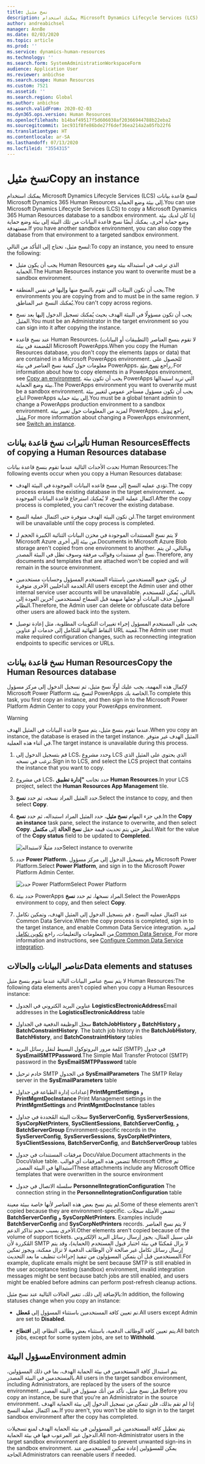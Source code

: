 ```yaml
---
title: نسخ مثيل
description: يمكنك استخدام Microsoft Dynamics Lifecycle Services (LCS) لنسخ قاعدة بيانات Microsoft Dynamics 365 Human Resources إلى بيئة وضع الحماية.
author: andreabichsel
manager: AnnBe
ms.date: 02/03/2020
ms.topic: article
ms.prod: ''
ms.service: dynamics-human-resources
ms.technology: ''
ms.search.form: SystemAdministrationWorkspaceForm
audience: Application User
ms.reviewer: anbichse
ms.search.scope: Human Resources
ms.custom: 7521
ms.assetid: ''
ms.search.region: Global
ms.author: anbichse
ms.search.validFrom: 2020-02-03
ms.dyn365.ops.version: Human Resources
ms.openlocfilehash: b14baf49517f5d606038af20366944788b22eba2
ms.sourcegitcommit: 1ec931f8fe86bde27f6def36ea214a2a05fb22f6
ms.translationtype: HT
ms.contentlocale: ar-SA
ms.lasthandoff: 07/13/2020
ms.locfileid: "3554315"
---
```

# <a name="copy-an-instance"></a><span data-ttu-id="fb63e-103">نسخ مثيل</span><span class="sxs-lookup"><span data-stu-id="fb63e-103">Copy an instance</span></span>

<span data-ttu-id="fb63e-104">يمكنك استخدام Microsoft Dynamics Lifecycle Services (LCS) لنسخ قاعدة بيانات Microsoft Dynamics 365 Human Resources إلى بيئة وضع الحماية.</span><span class="sxs-lookup"><span data-stu-id="fb63e-104">You can use Microsoft Dynamics Lifecycle Services (LCS) to copy a Microsoft Dynamics 365 Human Resources database to a sandbox environment.</span></span> <span data-ttu-id="fb63e-105">إذا كان لديك بيئة وضع حماية أخرى، يمكنك أيضًا نسخ قاعدة البيانات من تلك البيئة إلى بيئة وضع حماية مستهدفة.</span><span class="sxs-lookup"><span data-stu-id="fb63e-105">If you have another sandbox environment, you can also copy the database from that environment to a targeted sandbox environment.</span></span>

<span data-ttu-id="fb63e-106">لنسخ مثيل، تحتاج إلى التأكد من التالي:</span><span class="sxs-lookup"><span data-stu-id="fb63e-106">To copy an instance, you need to ensure the following:</span></span>

- <span data-ttu-id="fb63e-107">يجب أن يكون مثيل Human Resources الذي ترغب في استبداله بيئة وضع الحماية.</span><span class="sxs-lookup"><span data-stu-id="fb63e-107">The Human Resources instance you want to overwrite must be a sandbox environment.</span></span>

- <span data-ttu-id="fb63e-108">يجب أن تكون البيئات التي تقوم بالنسخ منها وإليها في نفس المنطقة.</span><span class="sxs-lookup"><span data-stu-id="fb63e-108">The environments you are copying from and to must be in the same region.</span></span> <span data-ttu-id="fb63e-109">لا يُمكنك النسخ عبر المناطق.</span><span class="sxs-lookup"><span data-stu-id="fb63e-109">You can't copy across regions.</span></span>

- <span data-ttu-id="fb63e-110">يجب أن تكون مسؤولًا في البيئة الهدف بحيث يُمكنك تسجيل الدخول إليها بعد نسخ المثيل.</span><span class="sxs-lookup"><span data-stu-id="fb63e-110">You must be an Administrator in the target environment so you can sign into it after copying the instance.</span></span>

- <span data-ttu-id="fb63e-111">عند نسخ قاعدة Human Resources، لا تقوم بنسخ العناصر (التطبيقات أو البيانات) المُضمنة في بيئة Microsoft PowerApps.</span><span class="sxs-lookup"><span data-stu-id="fb63e-111">When you copy the Human Resources database, you don't copy the elements (apps or data) that are contained in a Microsoft PowerApps environment.</span></span> <span data-ttu-id="fb63e-112">للحصول على معلومات حول كيفية نسخ العناصر في بيئة PowerApps، راجع [نسخ بيئة ](https://docs.microsoft.com/power-platform/admin/copy-environment).</span><span class="sxs-lookup"><span data-stu-id="fb63e-112">For information about how to copy elements in a PowerApps environment, see [Copy an environment](https://docs.microsoft.com/power-platform/admin/copy-environment).</span></span> <span data-ttu-id="fb63e-113">يجب أن تكون بيئة PowerApps التي تريد استبدالها بيئة وضع الحماية.</span><span class="sxs-lookup"><span data-stu-id="fb63e-113">The PowerApps environment you want to overwrite must be a sandbox environment.</span></span> <span data-ttu-id="fb63e-114">يجب أن تكون مسؤول مستأجر عمومي لتغيير بيئة انتاج PowerApps إلى بيئة حماية.</span><span class="sxs-lookup"><span data-stu-id="fb63e-114">You must be a global tenant admin to change a PowerApps production environment to a sandbox environment.</span></span> <span data-ttu-id="fb63e-115">لمزيد من المعلومات حول تغيير بيئة PowerApps، راجع [تبديل مثيل](https://docs.microsoft.com/dynamics365/admin/switch-instance).</span><span class="sxs-lookup"><span data-stu-id="fb63e-115">For more information about changing a PowerApps environment, see [Switch an instance](https://docs.microsoft.com/dynamics365/admin/switch-instance).</span></span>

## <a name="effects-of-copying-a-human-resources-database"></a><span data-ttu-id="fb63e-116">تأثيرات نسخ قاعدة بيانات Human Resources</span><span class="sxs-lookup"><span data-stu-id="fb63e-116">Effects of copying a Human Resources database</span></span>

<span data-ttu-id="fb63e-117">تحدث الأحداث التالية عندما تقوم بنسخ قاعدة بيانات Human Resources:</span><span class="sxs-lookup"><span data-stu-id="fb63e-117">The following events occur when you copy a Human Resources database:</span></span>

- <span data-ttu-id="fb63e-118">تؤدي عمليه النسخ إلى مسح قاعده البيانات الموجودة في البيئة الهدف.</span><span class="sxs-lookup"><span data-stu-id="fb63e-118">The copy process erases the existing database in the target environment.</span></span> <span data-ttu-id="fb63e-119">بعد اكتمال عملية النسخ، لا يُمكنك استرجاع قاعدة البيانات الموجودة.</span><span class="sxs-lookup"><span data-stu-id="fb63e-119">After the copy process is completed, you can't recover the existing database.</span></span>

- <span data-ttu-id="fb63e-120">لن تكون البيئة الهدف متوفرة حتى اكتمال عملية النسخ.</span><span class="sxs-lookup"><span data-stu-id="fb63e-120">The target environment will be unavailable until the copy process is completed.</span></span>

- <span data-ttu-id="fb63e-121">لا يتم نسخ المستندات الموجودة في مخزن البيانات الثنائية الكبيرة الحجم لـ Microsoft Azure من بيئة إلى أخرى.</span><span class="sxs-lookup"><span data-stu-id="fb63e-121">Documents in Microsoft Azure Blob storage aren't copied from one environment to another.</span></span> <span data-ttu-id="fb63e-122">وبالتالي، لن يتم نسخ أي مستندات وقوالب مرفقة وسوف تظل في البيئة المصدر.</span><span class="sxs-lookup"><span data-stu-id="fb63e-122">Therefore, any documents and templates that are attached won't be copied and will remain in the source environment.</span></span>

- <span data-ttu-id="fb63e-123">لن يكون جميع المستخدمين باستثناء المستخدم المسؤول وحسابات مستخدمين الخدمة الداخليين الأخرى متوفرة.</span><span class="sxs-lookup"><span data-stu-id="fb63e-123">All users except the Admin user and other internal service user accounts will be unavailable.</span></span> <span data-ttu-id="fb63e-124">بالتالي، يُمكن للمستخدم المسؤول حذف البيانات أو جعلها مبهمة قبل السماح لمستخدمين آخرين العودة إلى النظام.</span><span class="sxs-lookup"><span data-stu-id="fb63e-124">Therefore, the Admin user can delete or obfuscate data before other users are allowed back into the system.</span></span>

- <span data-ttu-id="fb63e-125">يجب على المستخدم المسؤول إجراء تغييرات التكوينات المطلوبة، مثل إعادة توصيل النقاط النهائية للتكامل إلى خدمات أو عناوين URL مُعينة.</span><span class="sxs-lookup"><span data-stu-id="fb63e-125">The Admin user must make required configuration changes, such as reconnecting integration endpoints to specific services or URLs.</span></span>

## <a name="copy-the-human-resources-database"></a><span data-ttu-id="fb63e-126">نسخ قاعدة بيانات Human Resources</span><span class="sxs-lookup"><span data-stu-id="fb63e-126">Copy the Human Resources database</span></span>

<span data-ttu-id="fb63e-127">لإكمال هذه المهمة، يجب عليك أولًا نسخ مثيل، ثم تسجيل الدخول إلى مركز مسؤول Microsoft Power Platform لنسخ بيئة PowerApps الخاصة بك.</span><span class="sxs-lookup"><span data-stu-id="fb63e-127">To complete this task, you first copy an instance, and then sign in to the Microsoft Power Platform Admin Center to copy your PowerApps environment.</span></span>

> [!WARNING]
> <span data-ttu-id="fb63e-128">عندما تقوم بنسخ مثيل، يتم مسح قاعدة البيانات في المثيل الهدف.</span><span class="sxs-lookup"><span data-stu-id="fb63e-128">When you copy an instance, the database is erased in the target instance.</span></span> <span data-ttu-id="fb63e-129">المثيل الهدف غير متوفر في أثناء هذه العملية.</span><span class="sxs-lookup"><span data-stu-id="fb63e-129">The target instance is unavailable during this process.</span></span>

1. <span data-ttu-id="fb63e-130">قم بتسجيل الدخول إلى LCS، وحدد مشروع LCS الذي يحتوي على المثيل الذي ترغب في نسخه.</span><span class="sxs-lookup"><span data-stu-id="fb63e-130">Sign in to LCS, and select the LCS project that contains the instance that you want to copy.</span></span>

2. <span data-ttu-id="fb63e-131">في مشروع LCS، حدد تجانب **"إدارة تطبيق Human Resources**.</span><span class="sxs-lookup"><span data-stu-id="fb63e-131">In your LCS project, select the **Human Resources App Management** tile.</span></span>

3. <span data-ttu-id="fb63e-132">حدد المثيل المراد نسخه، ثم حدد **نسخ**.</span><span class="sxs-lookup"><span data-stu-id="fb63e-132">Select the instance to copy, and then select **Copy**.</span></span>

4. <span data-ttu-id="fb63e-133">في جزء المهام **نسخ مثيل**، حدد المثيل المراد استبداله، ثم حدد **نسخ**.</span><span class="sxs-lookup"><span data-stu-id="fb63e-133">In the **Copy an instance** task pane, select the instance to overwrite, and then select **Copy**.</span></span> <span data-ttu-id="fb63e-134">انتظر حتي يتم تحديث قيمة حقل **نسخ الحالة** إلى **مكتمل**.</span><span class="sxs-lookup"><span data-stu-id="fb63e-134">Wait for the value of the **Copy status** field to be updated to **Completed**.</span></span>

   ![[<span data-ttu-id="fb63e-135">حدد مثيلًا لاستبداله</span><span class="sxs-lookup"><span data-stu-id="fb63e-135">Select instance to overwrite</span></span>](./media/copy-instance-select-target-instance.png)](./media/copy-instance-select-target-instance.png)

5. <span data-ttu-id="fb63e-136">حدد **Power Platform**، وقم بتسجيل الدخول إلى مركز مسؤول Microsoft Power Platform.</span><span class="sxs-lookup"><span data-stu-id="fb63e-136">Select **Power Platform**, and sign in to the Microsoft Power Platform Admin Center.</span></span>

   ![[<span data-ttu-id="fb63e-137">حدد Power Platform</span><span class="sxs-lookup"><span data-stu-id="fb63e-137">Select Power Platform</span></span>](./media/copy-instance-select-power-platform.png)](./media/copy-instance-select-power-platform.png)

6. <span data-ttu-id="fb63e-138">حدد بيئة PowerApps المراد نسخها، ثم حدد **نسخ**.</span><span class="sxs-lookup"><span data-stu-id="fb63e-138">Select the PowerApps environment to copy, and then select **Copy**.</span></span>

7. <span data-ttu-id="fb63e-139">عند اكتمال عمليه النسخ ، قم بتسجيل الدخول إلى المثيل الهدف، وتمكين تكامل Common Data Service.</span><span class="sxs-lookup"><span data-stu-id="fb63e-139">When the copy process is completed, sign in to the target instance, and enable Common Data Service integration.</span></span> <span data-ttu-id="fb63e-140">لمزيد من المعلومات والتعليمات، راجع [تكوين تكامل Common Data Service ](https://docs.microsoft.com/dynamics365/talent/hr-common-data-service-integration).</span><span class="sxs-lookup"><span data-stu-id="fb63e-140">For more information and instructions, see [Configure Common Data Service integration](https://docs.microsoft.com/dynamics365/talent/hr-common-data-service-integration).</span></span>

## <a name="data-elements-and-statuses"></a><span data-ttu-id="fb63e-141">عناصر البيانات والحالات</span><span class="sxs-lookup"><span data-stu-id="fb63e-141">Data elements and statuses</span></span>

<span data-ttu-id="fb63e-142">لا يتم نسخ عناصر البيانات التالية عندما تقوم بنسخ مثيل Human Resources:</span><span class="sxs-lookup"><span data-stu-id="fb63e-142">The following data elements aren't copied when you copy a Human Resources instance:</span></span>

- <span data-ttu-id="fb63e-143">عناوين البريد الكتروني في الجدول **LogisticsElectronicAddress**</span><span class="sxs-lookup"><span data-stu-id="fb63e-143">Email addresses in the **LogisticsElectronicAddress** table</span></span>

- <span data-ttu-id="fb63e-144">سجل الوظيفة الدفعية في الجداول **BatchJobHistory** و **BatchHistory** و **BatchConstraintHistory**. </span><span class="sxs-lookup"><span data-stu-id="fb63e-144">The batch job history in the **BatchJobHistory**, **BatchHistory**, and **BatchConstraintHistory** tables</span></span>

- <span data-ttu-id="fb63e-145">كلمة مرور البروتوكول البسيط لنقل رسائل البريد (SMTP) في جدول **SysEmailSMTPPassword**.</span><span class="sxs-lookup"><span data-stu-id="fb63e-145">The Simple Mail Transfer Protocol (SMTP) password in the **SysEmailSMTPPassword** table</span></span>

- <span data-ttu-id="fb63e-146">خادم ترحيل SMTP في الجدول **SysEmailParameters** </span><span class="sxs-lookup"><span data-stu-id="fb63e-146">The SMTP Relay server in the **SysEmailParameters** table</span></span>

- <span data-ttu-id="fb63e-147">إعدادات إدارة الطباعة في جداول **PrintMgmtSettings** و **PrintMgmtDocInstance** </span><span class="sxs-lookup"><span data-stu-id="fb63e-147">Print Management settings in the **PrintMgmtSettings** and **PrintMgmtDocInstance** tables</span></span>

- <span data-ttu-id="fb63e-148">سجلات البيئة المُحددة في جداول **SysServerConfig**, **SysServerSessions**, **SysCorpNetPrinters**, **SysClientSessions**, **BatchServerConfig**, و **BatchServerGroup** </span><span class="sxs-lookup"><span data-stu-id="fb63e-148">Environment-specific records in the **SysServerConfig**, **SysServerSessions**, **SysCorpNetPrinters**, **SysClientSessions**, **BatchServerConfig**, and **BatchServerGroup** tables</span></span>

- <span data-ttu-id="fb63e-149">مرفقات المستندات في جدول DocuValue.</span><span class="sxs-lookup"><span data-stu-id="fb63e-149">Document attachments in the DocuValue table.</span></span> <span data-ttu-id="fb63e-150">تتضمن هذه المرفقات أي قوالب Microsoft Office تم استبدالها في البيئة المصدر</span><span class="sxs-lookup"><span data-stu-id="fb63e-150">These attachments include any Microsoft Office templates that were overwritten in the source environment</span></span>

- <span data-ttu-id="fb63e-151">سلسلة الاتصال في جدول **PersonnelIntegrationConfiguration** </span><span class="sxs-lookup"><span data-stu-id="fb63e-151">The connection string in the **PersonnelIntegrationConfiguration** table</span></span>

<span data-ttu-id="fb63e-152">لم يتم نسخ بعض هذه العناصر لأنها خاصة ببيئة معينة.</span><span class="sxs-lookup"><span data-stu-id="fb63e-152">Some of these elements aren't copied because they are environment-specific.</span></span> <span data-ttu-id="fb63e-153">تتضمن الأمثلة سجلات **BatchServerConfig** و **SysCorpNetPrinters**. </span><span class="sxs-lookup"><span data-stu-id="fb63e-153">Examples include **BatchServerConfig** and **SysCorpNetPrinters** records.</span></span> <span data-ttu-id="fb63e-154">لا يتم نسخ العناصر الأخرى بسبب حجم تذاكر الدعم.</span><span class="sxs-lookup"><span data-stu-id="fb63e-154">Other elements aren't copied because of the volume of support tickets.</span></span> <span data-ttu-id="fb63e-155">على سبيل المثال، يجوز إرسال رسائل البريد الإلكتروني المُكررة لأن SMTP لا يزال مُمكننًا في بيئة اختبار قبول المستخدم (الحماية)، وقد يتم إرسال رسائل تكامل غير صالحة لأن الوظائف الدفعية لا تزال ممكنة، ويجوز تمكين المستخدمين قبل أن يتمكن المسؤولون من تنفيذ إجراءات تنظيف ما بعد التحديث.</span><span class="sxs-lookup"><span data-stu-id="fb63e-155">For example, duplicate emails might be sent because SMTP is still enabled in the user acceptance testing (sandbox) environment, invalid integration messages might be sent because batch jobs are still enabled, and users might be enabled before admins can perform post-refresh cleanup actions.</span></span>

<span data-ttu-id="fb63e-156">بالإضافة إلى ذلك، تتغير الحالات التالية عند نسخ مثيل:</span><span class="sxs-lookup"><span data-stu-id="fb63e-156">In addition, the following statuses change when you copy an instance:</span></span>

- <span data-ttu-id="fb63e-157">تم تعيين كافة المستخدمين باستثناء المسؤول إلى **مُعطل**.</span><span class="sxs-lookup"><span data-stu-id="fb63e-157">All users except Admin are set to **Disabled**.</span></span>

- <span data-ttu-id="fb63e-158">يتم تعيين كافة الوظائف الدفعية، باستثناء بعض وظائف النظام، إلى **اقتطاع**.</span><span class="sxs-lookup"><span data-stu-id="fb63e-158">All batch jobs, except for some system jobs, are set to **Withhold**.</span></span>

## <a name="environment-admin"></a><span data-ttu-id="fb63e-159">مسؤول البيئة</span><span class="sxs-lookup"><span data-stu-id="fb63e-159">Environment admin</span></span>

<span data-ttu-id="fb63e-160">يتم استبدال كافة المستخدمين في بيئة الحماية الهدف، بما في ذلك المسؤولين، بالمستخدمين في البيئة المصدر.</span><span class="sxs-lookup"><span data-stu-id="fb63e-160">All users in the target sandbox environment, including Administrators, are replaced by the users of the source environment.</span></span> <span data-ttu-id="fb63e-161">قبل نسخ مثيل، تأكد من أنك مسؤول في البيئة المصدر.</span><span class="sxs-lookup"><span data-stu-id="fb63e-161">Before you copy an instance, be sure that you're an Administrator in the source environment.</span></span> <span data-ttu-id="fb63e-162">إذا لم تقم بذلك، فلن تتمكن من تسجيل الدخول إلى بيئة الحماية الهدف بعد اكتمال عملية النسخ.</span><span class="sxs-lookup"><span data-stu-id="fb63e-162">If you aren't, you won't be able to sign in to the target sandbox environment after the copy has completed.</span></span>

<span data-ttu-id="fb63e-163">يتم تعطيل كافة المستخدمين غير المسؤولين في بيئة الحماية الهدف لمنع تسجيلات الدخول غير المرعوب فيها في بيئة الحماية.</span><span class="sxs-lookup"><span data-stu-id="fb63e-163">All non-Administrator users in the target sandbox environment are disabled to prevent unwanted sign-ins in the sandbox environment.</span></span> <span data-ttu-id="fb63e-164">يمكن للمسؤولين إعادة تمكين المستخدمين عند الحاجة.</span><span class="sxs-lookup"><span data-stu-id="fb63e-164">Administrators can reenable users if needed.</span></span>
